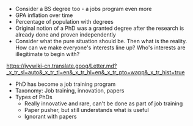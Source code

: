 - Consider a BS degree too - a jobs program even more
- GPA inflation over time
- Percentage of population with degrees
- Original notion of a PhD was a granted degree after the research is already done and proven independently
- Consider what the pure situation should be. Then what is the reality. How can we make everyone's interests line up? Who's interests are illegitimate to begin with?

https://jyywiki-cn.translate.goog/Letter.md?_x_tr_sl=auto&_x_tr_tl=en&_x_tr_hl=en&_x_tr_pto=wapp&_x_tr_hist=true

- PhD has become a job training program
- Taxonomy: Job training, innovation, papers
- Types of PhDs
  - Really innovative and rare, can't be done as part of job training
  - Paper pusher, but still understands what is useful
  - Ignorant with papers
